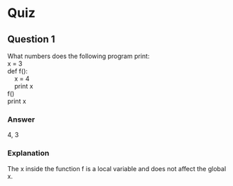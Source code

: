 Quiz
====
        
Question 1
----------
        
What numbers does the following program print:  
x = 3  
def f():  
&nbsp;&nbsp;&nbsp;&nbsp;x = 4  
&nbsp;&nbsp;&nbsp;&nbsp;print x  
f()  
print x  

### Answer

4, 3

### Explanation

The x inside the function f is a local variable and does not affect the global x.